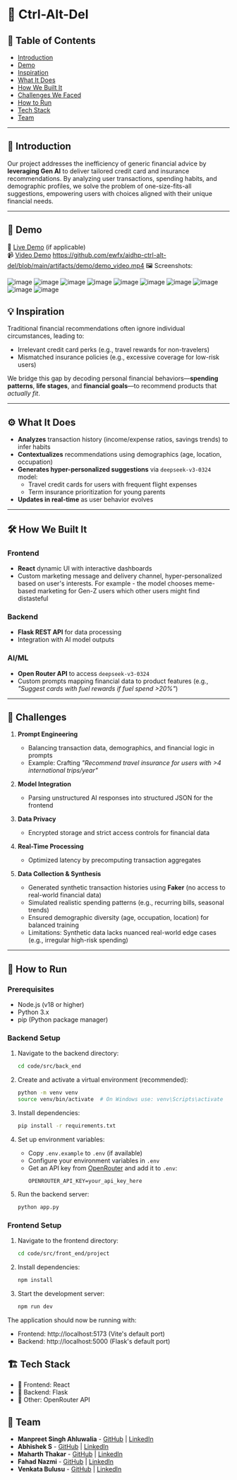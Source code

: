# 🚀 Ctrl-Alt-Del

## 📌 Table of Contents
- [Introduction](#introduction)
- [Demo](#demo)
- [Inspiration](#inspiration)
- [What It Does](#what-it-does)
- [How We Built It](#how-we-built-it)
- [Challenges We Faced](#challenges-we-faced)
- [How to Run](#how-to-run)
- [Tech Stack](#tech-stack)
- [Team](#team)

---

## 🎯 Introduction
Our project addresses the inefficiency of generic financial advice by **leveraging Gen AI** to deliver tailored credit card and insurance recommendations. By analyzing user transactions, spending habits, and demographic profiles, we solve the problem of one-size-fits-all suggestions, empowering users with choices aligned with their unique financial needs.

---

## 🎥 Demo
🔗 [Live Demo](#) (if applicable)  
📹 [Video Demo](#) 
https://github.com/ewfx/aidhp-ctrl-alt-del/blob/main/artifacts/demo/demo_video.mp4
🖼️ Screenshots:

![image](https://github.com/user-attachments/assets/309d3a7d-cb89-4d91-ba17-66d7bf03c37a)
![image](https://github.com/user-attachments/assets/40e6ea49-ad82-421b-b9a6-410858736bd4)
![image](https://github.com/user-attachments/assets/e3f7352c-ecc9-43b0-9c85-a9b05bedbaff)
![image](https://github.com/user-attachments/assets/94754309-a7db-4de9-be82-2ddf0204bec8)
![image](https://github.com/user-attachments/assets/75c92789-a1f7-4f8e-aa08-971e231bec09)
![image](https://github.com/user-attachments/assets/02b3c2b5-1bbd-4541-be2a-51defefce0c2)
![image](https://github.com/user-attachments/assets/32969577-ee6e-426d-9b20-e692481525e4)
![image](https://github.com/user-attachments/assets/3ffac921-bcd8-462a-a492-0a71839795fa)
![image](https://github.com/user-attachments/assets/b379ceb2-e17a-439d-8a59-b4c2219f4f24)
![image](https://github.com/user-attachments/assets/62281302-6f83-4003-a269-8767372ba1a0)





## 💡 Inspiration
Traditional financial recommendations often ignore individual circumstances, leading to:
- Irrelevant credit card perks (e.g., travel rewards for non-travelers)
- Mismatched insurance policies (e.g., excessive coverage for low-risk users)

We bridge this gap by decoding personal financial behaviors—**spending patterns**, **life stages**, and **financial goals**—to recommend products that _actually fit_.

---

## ⚙️ What It Does
- **Analyzes** transaction history (income/expense ratios, savings trends) to infer habits
- **Contextualizes** recommendations using demographics (age, location, occupation)
- **Generates hyper-personalized suggestions** via `deepseek-v3-0324` model:
  - Travel credit cards for users with frequent flight expenses
  - Term insurance prioritization for young parents
- **Updates in real-time** as user behavior evolves

---

## 🛠️ How We Built It
### Frontend
- **React** dynamic UI with interactive dashboards
- Custom marketing message and delivery channel, hyper-personalized based on user's interests. For example - the model chooses meme-based marketing for Gen-Z users which other users might find distasteful

### Backend
- **Flask REST API** for data processing
- Integration with AI model outputs

### AI/ML
- **Open Router API** to access `deepseek-v3-0324`
- Custom prompts mapping financial data to product features (e.g., _"Suggest cards with fuel rewards if fuel spend >20%"_) 
  
---

## 🚧 Challenges
1. **Prompt Engineering**  
   - Balancing transaction data, demographics, and financial logic in prompts  
   - Example: Crafting _"Recommend travel insurance for users with >4 international trips/year"_

2. **Model Integration**  
   - Parsing unstructured AI responses into structured JSON for the frontend

3. **Data Privacy**  
   - Encrypted storage and strict access controls for financial data

4. **Real-Time Processing**  
   - Optimized latency by precomputing transaction aggregates
     
5. **Data Collection & Synthesis**  
   - Generated synthetic transaction histories using **Faker** (no access to real-world financial data)  
   - Simulated realistic spending patterns (e.g., recurring bills, seasonal trends)  
   - Ensured demographic diversity (age, occupation, location) for balanced training  
   - Limitations: Synthetic data lacks nuanced real-world edge cases (e.g., irregular high-risk spending) 

---

## 🏃 How to Run

### Prerequisites
- Node.js (v18 or higher)
- Python 3.x
- pip (Python package manager)

### Backend Setup
1. Navigate to the backend directory:
   ```sh
   cd code/src/back_end
   ```

2. Create and activate a virtual environment (recommended):
   ```sh
   python -m venv venv
   source venv/bin/activate  # On Windows use: venv\Scripts\activate
   ```

3. Install dependencies:
   ```sh
   pip install -r requirements.txt
   ```

4. Set up environment variables:
   - Copy `.env.example` to `.env` (if available)
   - Configure your environment variables in `.env`
   - Get an API key from [OpenRouter](https://openrouter.ai/deepseek/deepseek-chat-v3-0324:free) and add it to `.env`:
     ```
     OPENROUTER_API_KEY=your_api_key_here
     ```

5. Run the backend server:
   ```sh
   python app.py
   ```

### Frontend Setup
1. Navigate to the frontend directory:
   ```sh
   cd code/src/front_end/project
   ```

2. Install dependencies:
   ```sh
   npm install
   ```

3. Start the development server:
   ```sh
   npm run dev
   ```

The application should now be running with:
- Frontend: http://localhost:5173 (Vite's default port)
- Backend: http://localhost:5000 (Flask's default port)

## 🏗️ Tech Stack
- 🔹 Frontend: React
- 🔹 Backend: Flask
- 🔹 Other: OpenRouter API

## 👥 Team
- **Manpreet Singh Ahluwalia** - [GitHub](https://github.com/Manpreet-2002) | [LinkedIn](https://www.linkedin.com/in/manpreet-singh-ahluwalia-77bbbb202/)
- **Abhishek S** - [GitHub](https://github.com/AbhishekS8073) | [LinkedIn](https://www.linkedin.com/in/abhishek-s-a13265244 )
- **Maharth Thakar** - [GitHub](https://github.com/maharththakar) | [LinkedIn](https://www.linkedin.com/in/maharth-thakar-b463731bb/)
- **Fahad Nazmi** - [GitHub](#) | [LinkedIn](#)
- **Venkata Bulusu** - [GitHub](#) | [LinkedIn](#)
